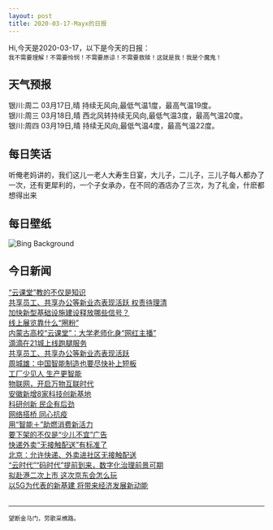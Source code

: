 ```yaml
---
layout: post
title: 2020-03-17-Mayx的日报
---
```


Hi,今天是2020-03-17，以下是今天的日报：<br><small>
我不需要理解！不需要怜悯！不需要原谅！不需要救赎！这就是我！我是个魔鬼！</small><!--more-->
## 天气预报
银川:周二 03月17日,晴 持续无风向,最低气温1度，最高气温19度。<br>银川:周三 03月18日,晴 西北风转持续无风向,最低气温3度，最高气温20度。<br>银川:周四 03月19日,晴 持续无风向,最低气温4度，最高气温22度。
## 每日笑话
听俺老妈讲的，我们这儿一老人大寿生日宴，大儿子，二儿子，三儿子每人都办了一次，还有更犀利的，一个子女承办，在不同的酒店办了三次，为了礼金，什麽都想得出来
## 每日壁纸
![Bing Background](https://cn.bing.com/th?id=OHR.SirThomasMore_EN-US9546326212_1920x1080.jpg&rf=LaDigue_1920x1080.jpg&pid=hp "Shakespeare's handwriting from the play 'Sir Thomas More,' British Library, London (© British Library/Alamy)")
## 今日新闻

[“云课堂”教的不仅是知识](http://it.people.com.cn/n1/2020/0317/c1009-31635585.html)   
[共享员工、共享办公等新业态表现活跃 权责待理清](http://it.people.com.cn/n1/2020/0317/c1009-31635552.html)   
[加快新型基础设施建设释放哪些信号？](http://it.people.com.cn/n1/2020/0317/c1009-31635618.html)   
[线上展览靠什么“圈粉”](http://it.people.com.cn/n1/2020/0317/c1009-31635608.html)   
[内蒙古高校“云课堂”：大学老师化身“网红主播”](http://it.people.com.cn/n1/2020/0317/c1009-31635174.html)   
[滴滴在21城上线跑腿服务](http://it.people.com.cn/n1/2020/0317/c1009-31635147.html)   
[共享员工、共享办公等新业态表现活跃](http://it.people.com.cn/n1/2020/0317/c1009-31635159.html)   
[周城雄：中国智能制造也要尽快补上短板](http://it.people.com.cn/n1/2020/0317/c1009-31635063.html)   
[工厂少见人 生产更智能](http://it.people.com.cn/n1/2020/0317/c1009-31635062.html)   
[物联网，开启万物互联时代](http://it.people.com.cn/n1/2020/0317/c1009-31635058.html)   
[安徽新增8家科技创新基地](http://it.people.com.cn/n1/2020/0317/c1009-31635053.html)   
[科研创新 民企有后劲](http://it.people.com.cn/n1/2020/0317/c1009-31635050.html)   
[网络搭桥 同心抗疫](http://it.people.com.cn/n1/2020/0317/c1009-31635049.html)   
[用“智能＋”助燃消费新活力](http://it.people.com.cn/n1/2020/0317/c1009-31635022.html)   
[要下架的不仅是“少儿不宜”广告](http://it.people.com.cn/n1/2020/0317/c1009-31635026.html)   
[快递外卖“无接触配送”有标准了](http://it.people.com.cn/n1/2020/0317/c1009-31635028.html)   
[北京：允许快递、外卖进社区无接触配送](http://it.people.com.cn/n1/2020/0317/c1009-31635030.html)   
[“云时代”“码时代”提前到来，数字化治理前景可期](http://it.people.com.cn/n1/2020/0317/c1009-31635033.html)   
[拟赴港二次上市 这次京东会怎么玩](http://it.people.com.cn/n1/2020/0317/c1009-31635000.html)   
[以5G为代表的新基建 将带来经济发展新动能](http://it.people.com.cn/n1/2020/0317/c1009-31634959.html)   
<br />

***

<small>望断金马门，劳歌采樵路。</small>
